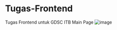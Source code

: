 # Tugas-Frontend
Tugas Frontend untuk GDSC ITB
Main Page
![image](https://user-images.githubusercontent.com/89325784/139370754-86d9da6d-b4d3-46d9-a6ee-5200d1c3a240.png)

